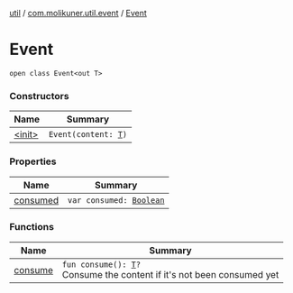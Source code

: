 [util](../../index.md) / [com.molikuner.util.event](../index.md) / [Event](./index.md)

# Event

`open class Event<out T>`

### Constructors

| Name | Summary |
|---|---|
| [&lt;init&gt;](-init-.md) | `Event(content: `[`T`](index.md#T)`)` |

### Properties

| Name | Summary |
|---|---|
| [consumed](consumed.md) | `var consumed: `[`Boolean`](https://kotlinlang.org/api/latest/jvm/stdlib/kotlin/-boolean/index.html) |

### Functions

| Name | Summary |
|---|---|
| [consume](consume.md) | `fun consume(): `[`T`](index.md#T)`?`<br>Consume the content if it's not been consumed yet |
